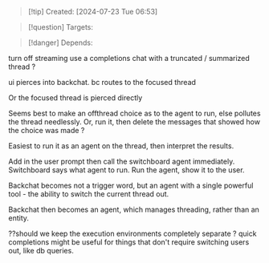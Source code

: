 
>[!tip] Created: [2024-07-23 Tue 06:53]

>[!question] Targets: 

>[!danger] Depends: 


turn off streaming
use a completions chat with a truncated / summarized thread ?

ui pierces into backchat.
bc routes to the focused thread

Or the focused thread is pierced directly

Seems best to make an offthread choice as to the agent to run, else pollutes the thread needlessly.
Or, run it, then delete the messages that showed how the choice was made ?

Easiest to run it as an agent on the thread, then interpret the results.

Add in the user prompt then call the switchboard agent immediately.
Switchboard says what agent to run.
Run the agent, show it to the user.

Backchat becomes not a trigger word, but an agent with a single powerful tool - the ability to switch the current thread out.

Backchat then becomes an agent, which manages threading, rather than an entity.

??should we keep the execution environments completely separate ?
quick completions might be useful for things that don't require switching users out, like db queries.